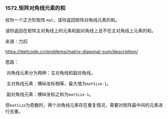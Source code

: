 ### 1572.矩阵对角线元素的和

给你一个正方形矩阵 `mat`，请你返回矩阵对角线元素的和。

请你返回在矩阵主对角线上的元素和副对角线上且不在主对角线上元素的和。

来源：力扣

https://leetcode.cn/problems/matrix-diagonal-sum/description/



思路：

​		对角线元素分为两种：主对角线和副对角线。

​		主对角线元素：横纵坐标相等，最大值为`matSize-1`。

​		副对角线元素：横纵坐标之和为`matSize-1`。

​		但`matSize`为奇数时，两个对角线元素存在重复情况，需要对矩阵最中间的元素进行去重。